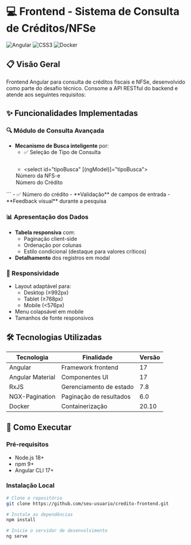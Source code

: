 # 💻 Frontend - Sistema de Consulta de Créditos/NFSe

![Angular](https://img.shields.io/badge/Angular-17-DD0031?style=for-the-badge&logo=angular&logoColor=white)
![CSS3](https://img.shields.io/badge/CSS3-1572B6?style=for-the-badge&logo=css3&logoColor=white)
![Docker](https://img.shields.io/badge/Docker-20.10-2496ED?style=for-the-badge&logo=docker&logoColor=white)

## 📋 Visão Geral
Frontend Angular para consulta de créditos fiscais e NFSe, desenvolvido como parte do desafio técnico. Consome a API RESTful do backend e atende aos seguintes requisitos:

## ✨ Funcionalidades Implementadas
### 🔍 Módulo de Consulta Avançada
- **Mecanismo de Busca inteligente** por:
  - ✅ Seleção de Tipo de Consulta
    ```
  - <select id="tipoBusca" [(ngModel)]="tipoBusca">
  <option value="nfse">Número da NFS-e</option>
  <option value="credito">Número do Crédito</option>
</select>
´´´
  - ✅ Número do crédito
- **Validação** de campos de entrada
- **Feedback visual** durante a pesquisa

### 📊 Apresentação dos Dados
- **Tabela responsiva** com:
  - Paginação client-side
  - Ordenação por colunas
  - Estilo condicional (destaque para valores críticos)
- **Detalhamento** dos registros em modal

### 📱 Responsividade
- Layout adaptável para:
  - Desktop (≥992px)
  - Tablet (≥768px)
  - Mobile (<576px)
- Menu colapsável em mobile
- Tamanhos de fonte responsivos

## 🛠️ Tecnologias Utilizadas
| Tecnologia       | Finalidade                          | Versão |
|------------------|-------------------------------------|--------|
| Angular          | Framework frontend                  | 17     |
| Angular Material | Componentes UI                      | 17     |
| RxJS             | Gerenciamento de estado             | 7.8    |
| NGX-Pagination   | Paginação de resultados             | 6.0    |
| Docker           | Containerização                    | 20.10  |

## 🚀 Como Executar

### Pré-requisitos
- Node.js 18+
- npm 9+
- Angular CLI 17+

### Instalação Local
```bash
# Clone o repositório
git clone https://github.com/seu-usuario/credito-frontend.git

# Instale as dependências
npm install

# Inicie o servidor de desenvolvimento
ng serve

